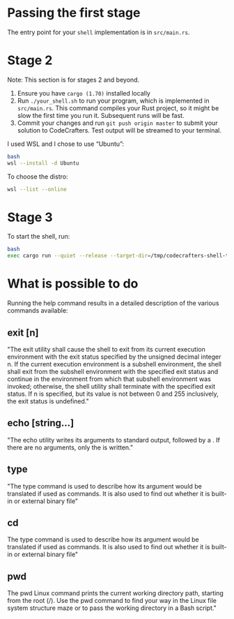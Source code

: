 # Passing the first stage

The entry point for your `shell` implementation is in `src/main.rs`.

# Stage 2

Note: This section is for stages 2 and beyond.

1. Ensure you have `cargo (1.70)` installed locally
1. Run `./your_shell.sh` to run your program, which is implemented in
   `src/main.rs`. This command compiles your Rust project, so it might be slow
   the first time you run it. Subsequent runs will be fast.
1. Commit your changes and run `git push origin master` to submit your solution
   to CodeCrafters. Test output will be streamed to your terminal.

I used WSL and I chose to use “Ubuntu”:
```sh
bash
wsl --install -d Ubuntu
```
To choose the distro:
```sh
wsl --list --online
```

# Stage 3
To start the shell, run:
```sh
bash
exec cargo run --quiet --release --target-dir=/tmp/codecrafters-shell-target
```

# What is possible to do
Running the help command results in a detailed description of the various commands available:
## exit [n]
"The exit utility shall cause the shell to exit from its current execution environment with the exit status specified by the unsigned decimal integer n. If the current execution environment is a subshell environment, the shell shall exit from the subshell environment with the specified exit status and continue in the environment from which that subshell environment was invoked; otherwise, the shell utility shall terminate with the specified exit status. If n is specified, but its value is not between 0 and 255 inclusively, the exit status is undefined."
## echo [string...]
"The echo utility writes its arguments to standard output, followed by a <newline>. If there are no arguments, only the <newline> is written."
## type <command names>
"The type command is used to describe how its argument would be translated if used as commands. It is also used to find out whether it is built-in or external binary file"
## cd <directory>
The type command is used to describe how its argument would be translated if used as commands. It is also used to find out whether it is built-in or external binary file"
## pwd
The pwd Linux command prints the current working directory path, starting from the root (/). Use the pwd command to find your way in the Linux file system structure maze or to pass the working directory in a Bash script."